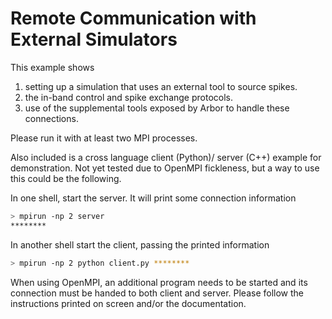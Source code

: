# Remote Communication with External Simulators

This example shows
1. setting up a simulation that uses an external tool to source spikes.
2. the in-band control and spike exchange protocols. 
3. use of the supplemental tools exposed by Arbor to handle these connections.

Please run it with at least two MPI processes.

Also included is a cross language client (Python)/ server (C++) example for
demonstration. Not yet tested due to OpenMPI fickleness, but a way to use this
could be the following.

In one shell, start the server. It will print some connection information
``` bash
> mpirun -np 2 server
********
```
In another shell start the client, passing the printed information
``` bash
> mpirun -np 2 python client.py ********
```
When using OpenMPI, an additional program needs to be started and its connection 
must be handed to both client and server. Please follow the instructions printed
on screen and/or the documentation.
